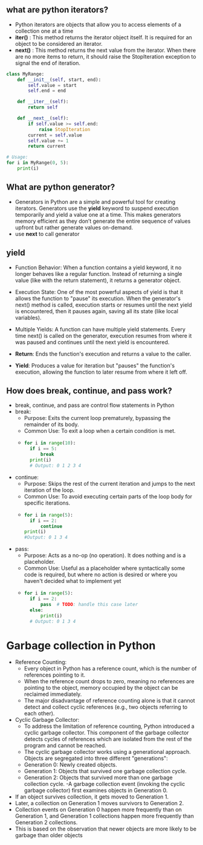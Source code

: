 ## what are python iterators? 
- Python iterators are objects that allow you to access elements of a collection one at a time
- **__iter__()** : This method returns the iterator object itself. It is required for an object to be considered an iterator.
- **__next__()** : This method returns the next value from the iterator. When there are no more items to return, it should raise the StopIteration exception to signal the end of iteration.
```python
class MyRange:
    def __init__(self, start, end):
        self.value = start
        self.end = end

    def __iter__(self):
        return self

    def __next__(self):
        if self.value >= self.end:
            raise StopIteration
        current = self.value
        self.value += 1
        return current

# Usage:
for i in MyRange(0, 5):
    print(i)
```

##  What are python generator?
- Generators in Python are a simple and powerful tool for creating iterators. Generators use the **yield** keyword to suspend execution temporarily and yield a value one at a time. This makes generators memory efficient as they don’t generate the entire sequence of values upfront but rather generate values on-demand.
- use **next** to call generator
  
## yield
- Function Behavior: When a function contains a yield keyword, it no longer behaves like a regular function. Instead of returning a single value (like with the return statement), it returns a generator object.

- Execution State: One of the most powerful aspects of yield is that it allows the function to "pause" its execution. When the generator's next() method is called, execution starts or resumes until the next yield is encountered, then it pauses again, saving all its state (like local variables).

- Multiple Yields: A function can have multiple yield statements. Every time next() is called on the generator, execution resumes from where it was paused and continues until the next yield is encountered.

- **Return**: Ends the function's execution and returns a value to the caller.
- **Yield**: Produces a value for iteration but "pauses" the function's execution, allowing the function to later resume from where it left off.

##  How does break, continue, and pass work?
- break, continue, and pass are control flow statements in Python
- break:
    - Purpose: Exits the current loop prematurely, bypassing the remainder of its body.
    - Common Use: To exit a loop when a certain condition is met.
    - ```python
      for i in range(10):
        if i == 5:
            break
        print(i)
        # Output: 0 1 2 3 4
      ```
- continue:
    - Purpose: Skips the rest of the current iteration and jumps to the next iteration of the loop.
    - Common Use: To avoid executing certain parts of the loop body for specific iterations.
    - ```python
      for i in range(5):
        if i == 2:
            continue
      print(i)
      #Output: 0 1 3 4
      ```
- pass:
    - Purpose: Acts as a no-op (no operation). It does nothing and is a placeholder.
    - Common Use: Useful as a placeholder where syntactically some code is required, but where no action is desired or where you haven't          decided what to implement yet
    - ```python
      for i in range(5):
        if i == 2:
            pass  # TODO: handle this case later
        else:
            print(i)
        # Output: 0 1 3 4
      ```
# Garbage collection in Python
- Reference Counting:
    - Every object in Python has a reference count, which is the number of references pointing to it.
    - When the reference count drops to zero, meaning no references are pointing to the object, memory occupied by the object can be reclaimed immediately.
    - The major disadvantage of reference counting alone is that it cannot detect and collect cyclic references (e.g., two objects referring to each other).
- Cyclic Garbage Collector:
    - To address the limitation of reference counting, Python introduced a cyclic garbage collector. This component of the garbage collector detects cycles of references which are isolated from the rest of the program and cannot be reached.
    - The cyclic garbage collector works using a generational approach. Objects are segregated into three different "generations":
    - Generation 0: Newly created objects.
    - Generation 1: Objects that survived one garbage collection cycle.
    - Generation 2: Objects that survived more than one garbage collection cycle.
-A garbage collection event (invoking the cyclic garbage collector) first examines objects in Generation 0.
- If an object survives collection, it gets moved to Generation 1.
- Later, a collection on Generation 1 moves survivors to Generation 2.
- Collection events on Generation 0 happen more frequently than on Generation 1, and Generation 1 collections happen more frequently than Generation 2 collections.
- This is based on the observation that newer objects are more likely to be garbage than older objects

